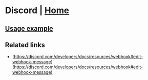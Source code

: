 # Discord | [Home](./../../)

## [Usage example](./../../tests/Discord/ClientTest.php)

## Related links

* [https://discord.com/developers/docs/resources/webhook#edit-webhook-message](https://discord.com/developers/docs/resources/webhook#edit-webhook-message)
